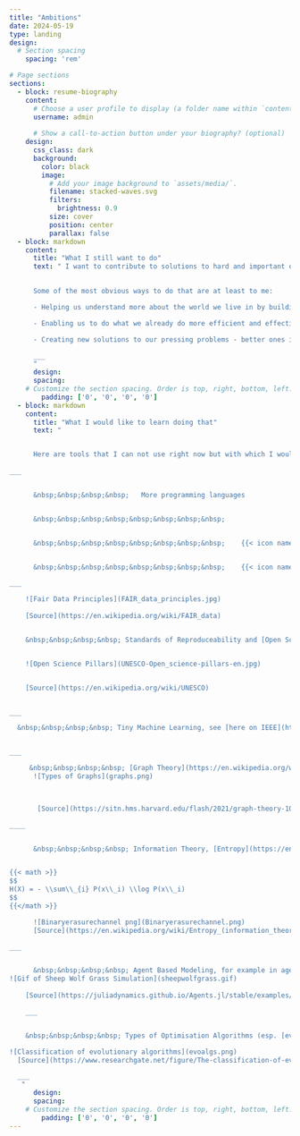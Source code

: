 ```yaml
---
title: "Ambitions"
date: 2024-05-19
type: landing
design:
  # Section spacing
    spacing: 'rem'

# Page sections
sections:
  - block: resume-biography
    content:
      # Choose a user profile to display (a folder name within `content/authors/`)
      username: admin
      
      # Show a call-to-action button under your biography? (optional)
    design:
      css_class: dark
      background:
        color: black
        image:
          # Add your image background to `assets/media/`.
          filename: stacked-waves.svg
          filters:
            brightness: 0.9
          size: cover
          position: center
          parallax: false
  - block: markdown
    content:
      title: "What I still want to do"
      text: " I want to contribute to solutions to hard and important questions of today. 
      

      Some of the most obvious ways to do that are at least to me:

      - Helping us understand more about the world we live in by building software for scientific purposes.

      - Enabling us to do what we already do more efficient and effective by optimising the solutions we already employ.

      - Creating new solutions to our pressing problems - better ones if we already had them, or totally new ones if we were lacking them

      ___
      "    
      design:
      spacing:
    # Customize the section spacing. Order is top, right, bottom, left.
        padding: ['0', '0', '0', '0']
  - block: markdown
    content:
      title: "What I would like to learn doing that"
      text: "


      Here are tools that I can not use right now but with which I would like to familiarise myself in order to better achieve my goals and learn what I want to:
       
___


      &nbsp;&nbsp;&nbsp;&nbsp;   More programming languages


      &nbsp;&nbsp;&nbsp;&nbsp;&nbsp;&nbsp;&nbsp;&nbsp;                    {{< icon name=\"devicon/rust\">}} Rust


      &nbsp;&nbsp;&nbsp;&nbsp;&nbsp;&nbsp;&nbsp;&nbsp;    {{< icon name=\"devicon/cplusplus\" >}} C++ 


      &nbsp;&nbsp;&nbsp;&nbsp;&nbsp;&nbsp;&nbsp;&nbsp;    {{< icon name=\"devicon/go-wordmark\" >}}  Go 

___

    ![Fair Data Principles](FAIR_data_principles.jpg)
    
    [Source](https://en.wikipedia.org/wiki/FAIR_data)


    &nbsp;&nbsp;&nbsp;&nbsp; Standards of Reproduceability and [Open Science](https://en.wikipedia.org/wiki/Open_science), [FAIR Data](https://en.wikipedia.org/wiki/FAIR_data) and &nbsp;&nbsp;&nbsp;&nbsp; their correlates in commercial context. This includes of course &nbsp;&nbsp;&nbsp;&nbsp; &nbsp;&nbsp;&nbsp;&nbsp; practices for successfully complying with these standards such  &nbsp;&nbsp;&nbsp;&nbsp; as [.make](https://makefiletutorial.com/)-Files


    ![Open Science Pillars](UNESCO-Open_science-pillars-en.jpg)


    [Source](https://en.wikipedia.org/wiki/UNESCO)


___

  &nbsp;&nbsp;&nbsp;&nbsp; Tiny Machine Learning, see [here on IEEE](https://ieeexplore.ieee.org/document/10284551) and [here on arXiv](https://arxiv.org/abs/2403.19076)


___

     &nbsp;&nbsp;&nbsp;&nbsp; [Graph Theory](https://en.wikipedia.org/wiki/Graph_theory) and -applications like Graph Neural Networks
      ![Types of Graphs](graphs.png)
 


       [Source](https://sitn.hms.harvard.edu/flash/2021/graph-theory-101/)

____


      &nbsp;&nbsp;&nbsp;&nbsp; Information Theory, [Entropy](https://en.wikipedia.org/wiki/Entropy_(information_theory)), Compression


{{< math >}}
$$
H(X) = - \\sum\\_{i} P(x\\_i) \\log P(x\\_i)
$$
{{</math >}}

      ![Binaryerasurechannel png](Binaryerasurechannel.png)
      [Source](https://en.wikipedia.org/wiki/Entropy_(information_theory))

___


      &nbsp;&nbsp;&nbsp;&nbsp; Agent Based Modeling, for example in agents.jl :
![Gif of Sheep Wolf Grass Simulation](sheepwolfgrass.gif)
    
    [Source](https://juliadynamics.github.io/Agents.jl/stable/examples/predator_prey/)

    ___


    &nbsp;&nbsp;&nbsp;&nbsp; Types of Optimisation Algorithms (esp. [evolutionary Algorithms](https://en.wikipedia.org/wiki/Evolutionary_algorithm))

![Classification of evolutionary algorithms](evoalgs.png)
  [Source](https://www.researchgate.net/figure/The-classification-of-evolutionary-algorithms_fig1_324994158)

  ___
   "
      design:
      spacing:
    # Customize the section spacing. Order is top, right, bottom, left.
        padding: ['0', '0', '0', '0']
---
```

